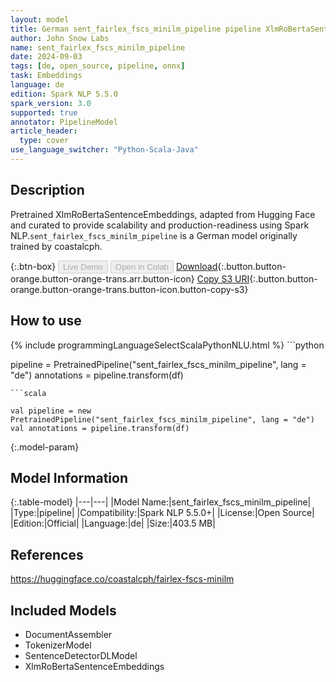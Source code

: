 ```yaml
---
layout: model
title: German sent_fairlex_fscs_minilm_pipeline pipeline XlmRoBertaSentenceEmbeddings from coastalcph
author: John Snow Labs
name: sent_fairlex_fscs_minilm_pipeline
date: 2024-09-03
tags: [de, open_source, pipeline, onnx]
task: Embeddings
language: de
edition: Spark NLP 5.5.0
spark_version: 3.0
supported: true
annotator: PipelineModel
article_header:
  type: cover
use_language_switcher: "Python-Scala-Java"
---
```


## Description

Pretrained XlmRoBertaSentenceEmbeddings, adapted from Hugging Face and curated to provide scalability and production-readiness using Spark NLP.`sent_fairlex_fscs_minilm_pipeline` is a German model originally trained by coastalcph.

{:.btn-box}
<button class="button button-orange" disabled>Live Demo</button>
<button class="button button-orange" disabled>Open in Colab</button>
[Download](https://s3.amazonaws.com/auxdata.johnsnowlabs.com/public/models/sent_fairlex_fscs_minilm_pipeline_de_5.5.0_3.0_1725334721289.zip){:.button.button-orange.button-orange-trans.arr.button-icon}
[Copy S3 URI](s3://auxdata.johnsnowlabs.com/public/models/sent_fairlex_fscs_minilm_pipeline_de_5.5.0_3.0_1725334721289.zip){:.button.button-orange.button-orange-trans.button-icon.button-copy-s3}

## How to use



<div class="tabs-box" markdown="1">
{% include programmingLanguageSelectScalaPythonNLU.html %}
```python

pipeline = PretrainedPipeline("sent_fairlex_fscs_minilm_pipeline", lang = "de")
annotations =  pipeline.transform(df)   

```
```scala

val pipeline = new PretrainedPipeline("sent_fairlex_fscs_minilm_pipeline", lang = "de")
val annotations = pipeline.transform(df)

```
</div>

{:.model-param}
## Model Information

{:.table-model}
|---|---|
|Model Name:|sent_fairlex_fscs_minilm_pipeline|
|Type:|pipeline|
|Compatibility:|Spark NLP 5.5.0+|
|License:|Open Source|
|Edition:|Official|
|Language:|de|
|Size:|403.5 MB|

## References

https://huggingface.co/coastalcph/fairlex-fscs-minilm

## Included Models

- DocumentAssembler
- TokenizerModel
- SentenceDetectorDLModel
- XlmRoBertaSentenceEmbeddings